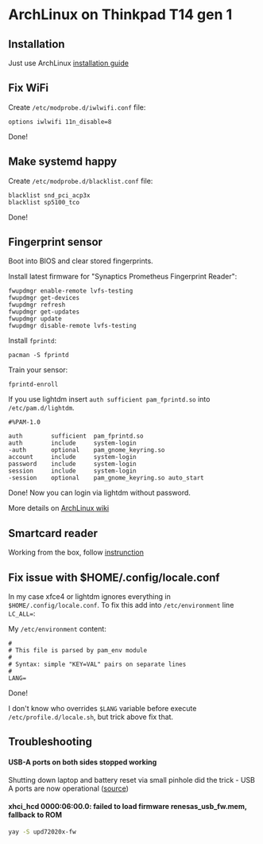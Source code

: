 # ArchLinux on Thinkpad T14 gen 1

## Installation

Just use ArchLinux [installation guide](https://wiki.archlinux.org/index.php/installation_guide)

## Fix WiFi

Create `/etc/modprobe.d/iwlwifi.conf` file:
```
options iwlwifi 11n_disable=8
```

Done!

## Make systemd happy

Create `/etc/modprobe.d/blacklist.conf` file:
```
blacklist snd_pci_acp3x
blacklist sp5100_tco
```

Done!

## Fingerprint sensor

Boot into BIOS and clear stored fingerprints.

Install latest firmware for "Synaptics Prometheus Fingerprint Reader":
```
fwupdmgr enable-remote lvfs-testing
fwupdmgr get-devices
fwupdmgr refresh
fwupdmgr get-updates
fwupdmgr update
fwupdmgr disable-remote lvfs-testing
```

Install `fprintd`:
```
pacman -S fprintd
```

Train your sensor:
```
fprintd-enroll
```

If you use lightdm insert `auth sufficient pam_fprintd.so` into `/etc/pam.d/lightdm`.
```
#%PAM-1.0

auth        sufficient  pam_fprintd.so
auth        include     system-login
-auth       optional    pam_gnome_keyring.so
account     include     system-login
password    include     system-login
session     include     system-login
-session    optional    pam_gnome_keyring.so auto_start
```

Done! Now you can login via lightdm without password.

More details on [ArchLinux wiki](https://wiki.archlinux.org/index.php/fprint)

## Smartcard reader

Working from the box, follow [instrunction](https://wiki.archlinux.org/index.php/Smartcards)

## Fix issue with $HOME/.config/locale.conf

In my case xfce4 or lightdm ignores everything in `$HOME/.config/locale.conf`. To fix this add into `/etc/environment`
line `LC_ALL=`:

My `/etc/environment` content:
```
#
# This file is parsed by pam_env module
#
# Syntax: simple "KEY=VAL" pairs on separate lines
#
LANG=
```

Done!

I don't know who overrides `$LANG` variable before execute `/etc/profile.d/locale.sh`, but trick above fix that.

## Troubleshooting

#### USB-A ports on both sides stopped working

Shutting down laptop and battery reset via small pinhole did the trick - USB A ports are now operational ([source](https://www.reddit.com/r/thinkpad/comments/mfvo39/t14_gen_1_amd_usba_ports_on_both_sides_just/))

#### xhci_hcd 0000:06:00.0: failed to load firmware renesas_usb_fw.mem, fallback to ROM

```sh
yay -S upd72020x-fw
```


